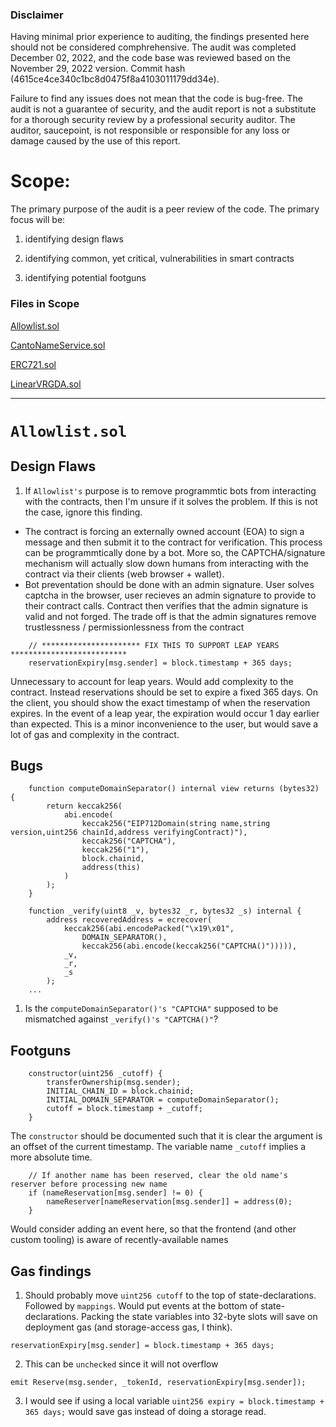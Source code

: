 ### Disclaimer

Having minimal prior experience to auditing, the findings presented here should not be considered comphrehensive. The audit was completed December 02, 2022, and the code base was reviewed based on the November 29, 2022 version. Commit hash (4615ce4ce340c1bc8d0475f8a4103011179dd34e).

Failure to find any issues does not mean that the code is bug-free. The audit is not a guarantee of security, and the audit report is not a substitute for a thorough security review by a professional security auditor. The auditor, saucepoint, is not responsible or responsible for any loss or damage caused by the use of this report.

# Scope:

The primary purpose of the audit is a peer review of the code. The primary focus will be:

1) identifying design flaws

2) identifying common, yet critical, vulnerabilities in smart contracts

2) identifying potential footguns

### Files in Scope

[Allowlist.sol](src/Allowlist.sol)

[CantoNameService.sol](src/CantoNameService.sol)

[ERC721.sol](src/ERC721.sol)

[LinearVRGDA.sol](src/LinearVRGDA.sol)


---

# `Allowlist.sol`

## Design Flaws
1) If `Allowlist's` purpose is to remove programmtic bots from interacting with the contracts, then I'm unsure if it solves the problem. If this is not the case, ignore this finding.
  - The contract is forcing an externally owned account (EOA) to sign a message and then submit it to the contract for verification. This process can be programmtically done by a bot. More so, the CAPTCHA/signature mechanism will actually slow down humans from interacting with the contract via their clients (web browser + wallet).
  - Bot preventation should be done with an admin signature. User solves captcha in the browser, user recieves an admin signature to provide to their contract calls. Contract then verifies that the admin signature is valid and not forged. The trade off is that the admin signatures remove trustlessness / permissionlessness from the contract

```solidity
    // ********************** FIX THIS TO SUPPORT LEAP YEARS **************************
    reservationExpiry[msg.sender] = block.timestamp + 365 days;
```
Unnecessary to account for leap years. Would add complexity to the contract. Instead reservations should be set to expire a fixed 365 days. On the client, you should show the exact timestamp of when the reservation expires. In the event of a leap year, the expiration would occur 1 day earlier than expected. This is a minor inconvenience to the user, but would save a lot of gas and complexity in the contract.

## Bugs

```solidity
    function computeDomainSeparator() internal view returns (bytes32) {
        return keccak256(
            abi.encode(
                keccak256("EIP712Domain(string name,string version,uint256 chainId,address verifyingContract)"),
                keccak256("CAPTCHA"),
                keccak256("1"),
                block.chainid,
                address(this)
            )
        );
    }

    function _verify(uint8 _v, bytes32 _r, bytes32 _s) internal {
        address recoveredAddress = ecrecover(
            keccak256(abi.encodePacked("\x19\x01",
                DOMAIN_SEPARATOR(),
                keccak256(abi.encode(keccak256("CAPTCHA()"))))),
            _v,
            _r,
            _s
        );
    ...
```
1) Is the `computeDomainSeparator()'s "CAPTCHA"` supposed to be mismatched against `_verify()'s "CAPTCHA()"`?

## Footguns

```solidity
    constructor(uint256 _cutoff) {
        transferOwnership(msg.sender);
        INITIAL_CHAIN_ID = block.chainid;
        INITIAL_DOMAIN_SEPARATOR = computeDomainSeparator();
        cutoff = block.timestamp + _cutoff;
    }
```
The `constructor` should be documented such that it is clear the argument is an offset of the current timestamp. The variable name `_cutoff` implies a more absolute time.

```solidity
    // If another name has been reserved, clear the old name's reserver before processing new name
    if (nameReservation[msg.sender] != 0) {
        nameReserver[nameReservation[msg.sender]] = address(0);
    }
```
Would consider adding an event here, so that the frontend (and other custom tooling) is aware of recently-available names

## Gas findings
1) Should probably move `uint256 cutoff` to the top of state-declarations. Followed by `mappings`. Would put events at the bottom of state-declarations. Packing the state variables into 32-byte slots will save on deployment gas (and storage-access gas, I think).

```
reservationExpiry[msg.sender] = block.timestamp + 365 days;
```
2) This can be `unchecked` since it will not overflow

```
emit Reserve(msg.sender, _tokenId, reservationExpiry[msg.sender]);
```
3) I would see if using a local variable `uint256 expiry = block.timestamp + 365 days;` would save gas instead of doing a storage read.
